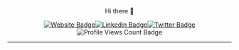 <div align="center">
Hi there 👋 </div>
<div align="center">
<p><a href="https://service.actuallysin.me"><img src="https://img.shields.io/badge/-Website-3B7EBF?style=for-the-badge&amp;logo=amp&amp;logoColor=white" alt="Website Badge"></a><a href="https://linkedin.com/in/lschinnen"><img src="https://img.shields.io/badge/-LinkedIn-3B7EBF?style=for-the-badge&amp;logo=Linkedin&amp;logoColor=white" alt="Linkedin Badge"></a><a href="https://twitter.com/actuallysin"><img src="https://img.shields.io/badge/-@actuallysin-3B7EBF?style=for-the-badge&amp;logo=x&amp;logoColor=white" alt="Twitter Badge"></a><img src="https://komarev.com/ghpvc/?username=ActuallySin&amp;style=for-the-badge" alt="Profile Views Count Badge"></p>
<hr>
</div>
